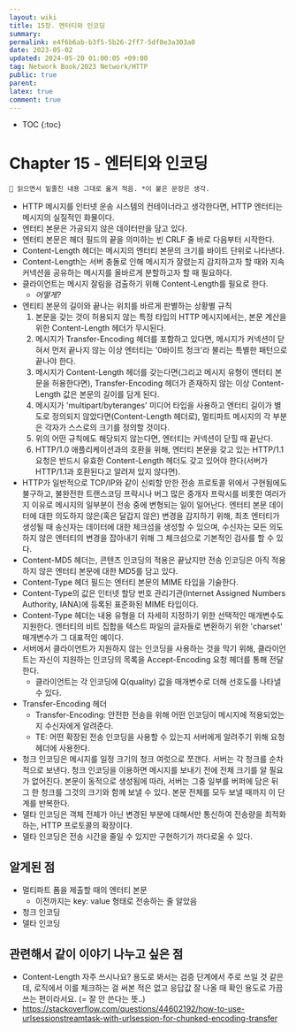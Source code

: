 ```yaml
---
layout: wiki
title: 15장. 엔터티와 인코딩
summary: 
permalink: e4f6b6ab-b3f5-5b26-2ff7-5df8e3a303a0
date: 2023-05-02
updated: 2024-05-20 01:00:05 +09:00
tag: Network Book/2023 Network/HTTP 
public: true
parent: 
latex: true
comment: true
---
```


* TOC
{:toc}

# Chapter 15 - 엔터티와 인코딩

```
📌 읽으면서 밑줄친 내용 그대로 옮겨 적음. *이 붙은 문장은 생각.
```

- HTTP 메시지를 인터넷 운송 시스템의 컨테이너라고 생각한다면, HTTP 엔터티는 메시지의 실질적인 화물이다.
- 엔터티 본문은 가공되지 않은 데이터만을 담고 있다.
- 엔터티 본문은 헤더 필드의 끝을 의미하는 빈 CRLF 줄 바로 다음부터 시작한다.
- Content-Length 헤더는 메시지의 엔터티 본문의 크기를 바이트 단위로 나타낸다.
- Content-Length는 서버 충돌로 인해 메시지가 잘렸는지 감지하고자 할 때와 지속 커넥션을 공유하는 메시지를 올바르게 분할하고자 할 때 필요하다.
- 클라이언트는 메시지 잘림을 검출하기 위해 Content-Length를 필요로 한다.
	- *어떻게?*
- 엔티티 본문의 길이와 끝나는 위치를 바르게 판별하는 상황별 규칙
	1. 본문을 갖는 것이 허용되지 않는 특정 타입의 HTTP 메시지에서는, 본문 계산을 위한 Content-Length 헤더가 무시된다.
	2. 메시지가 Transfer-Encoding 헤더를 포함하고 있다면, 메시지가 커넥션이 닫혀서 먼저 끝나지 않는 이상 엔터티는 '0바이트 청크'라 불리는 특별한 패턴으로 끝나야 한다.
	3. 메시지가 Content-Length 헤더를 갖는다면(그리고 메시지 유형이 엔터티 본문을 허용한다면), Transfer-Encoding 헤더가 존재하지 않는 이상 Content-Length 값은 본문의 길이를 담게 된다.
	4. 메시지가 'multipart/byteranges' 미디어 타입을 사용하고 엔터티 길이가 별도로 정의되지 않았다면(Content-Length 헤더로), 멀티파트 메시지의 각 부분은 각자가 스스로의 크기를 정의할 것이다.
	5. 위의 어떤 규칙에도 해당되지 않는다면, 엔터티는 커넥션이 닫힐 때 끝난다.
	6. HTTP/1.0 애플리케이션과의 호환을 위해, 엔터티 본문을 갖고 있는 HTTP/1.1 요청은 반드시 유효한 Content-Length 헤더도 갖고 있어야 한다(서버가 HTTP/1.1과 호환된다고 알려져 있지 않다면).
- HTTP가 일반적으로 TCP/IP와 같이 신뢰할 만한 전송 프로토콜 위에서 구현됨에도 불구하고, 불완전한 트랜스코딩 프락시나 버그 많은 중개자 프락시를 비롯한 여러가지 이유로 메시지의 일부분이 전송 중에 변형되는 일이 일어난다. 엔터티 본문 데이터에 대한 의도하지 않은(혹은 달갑지 않은) 변경을 감지하기 위해, 최초 엔터티가 생성될 때 송신자는 데이터에 대한 체크섬을 생성할 수 있으며, 수신자는 모든 의도하지 않은 엔터티의 변경을 잡아내기 위해 그 체크섬으로 기본적인 검사를 할 수 있다.
- Content-MD5 헤더는, 콘텐츠 인코딩의 적용은 끝났지만 전송 인코딩은 아직 적용하지 않은 엔터티 본문에 대한 MD5를 담고 있다.
- Content-Type 헤더 필드는 엔터티 본문의 MIME 타입을 기술한다.
- Content-Type의 값은 인터넷 할당 번호 관리기관(Internet Assigned Numbers Authority, IANA)에 등록된 표준화된 MIME 타입이다.
- Content-Type 헤더는 내용 유형을 더 자세히 지정하기 위한 선택적인 매개변수도 지원한다. 엔터티의 비트 집합을 텍스트 파일의 글자들로 변환하기 위한 'charset' 매개변수가 그 대표적인 예이다.
- 서버에서 클라이언트가 지원하지 않는 인코딩을 사용하는 것을 막기 위해, 클라이언트는 자신이 지원하는 인코딩의 목록을 Accept-Encoding 요청 헤더를 통해 전달한다.
	- 클라이언트는 각 인코딩에 Q(quality) 값을 매개변수로 더해 선호도를 나타낼 수 있다.
- Transfer-Encoding 헤더
	- Transfer-Encoding: 안전한 전송을 위해 어떤 인코딩이 메시지에 적용되었는지 수신자에게 알려준다.
	- TE: 어떤 확장된 전송 인코딩을 사용할 수 있는지 서버에게 알려주기 위해 요청 헤더에 사용한다.
- 청크 인코딩은 메시지를 일정 크기의 청크 여럿으로 쪼갠다. 서버는 각 청크를 순차적으로 보낸다. 청크 인코딩을 이용하면 메시지를 보내기 전에 전체 크기를 알 필요가 없어진다. 본문이 동적으로 생성됨에 따라, 서버는 그중 일부를 버퍼에 담은 뒤 그 한 청크를 그것의 크기와 함께 보낼 수 있다. 본문 전체를 모두 보낼 때까지 이 단계를 반복한다.
- 델타 인코딩은 객체 전체가 아닌 변경된 부분에 대해서만 통신하여 전송량을 최적화하는, HTTP 프로토콜의 확장이다.
- 델타 인코딩은 전송 시간을 줄일 수 있지만 구현하기가 까다로울 수 있다.

## 알게된 점

- 멀티파트 폼을 제출할 때의 엔터티 본문
	- 이전까지는 key: value 형태로 전송하는 줄 알았음
- 청크 인코딩
- 델타 인코딩

## 관련해서 같이 이야기 나누고 싶은 점

- Content-Length 자주 쓰시나요? 용도로 봐서는 검증 단계에서 주로 쓰일 것 같은데, 로직에서 이를 체크하는 걸 써본 적은 없고 응답값 잘 나올 때 확인 용도로 가끔 쓰는 편이라서요. (= 잘 안 쓴다는 뜻..)
- https://stackoverflow.com/questions/44602192/how-to-use-urlsessionstreamtask-with-urlsession-for-chunked-encoding-transfer
